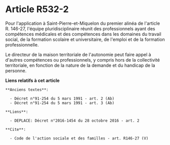 # Article R532-2

Pour l'application à Saint-Pierre-et-Miquelon du premier alinéa de l'article R. 146-27, l'équipe pluridisciplinaire réunit
des professionnels ayant des compétences médicales et des compétences dans les domaines du travail social, de la formation
scolaire et universitaire, de l'emploi et de la formation professionnelle. 

Le directeur de la maison territoriale de l'autonomie peut faire appel à d'autres compétences ou professionnels, y compris
hors de la collectivité territoriale, en fonction de la nature de la demande et du handicap de la personne.

**Liens relatifs à cet article**

	**Anciens textes**:

	  - Décret n°91-254 du 5 mars 1991 - art. 2 (Ab)
	  - Décret n°91-254 du 5 mars 1991 - art. 3 (Ab)

	**Liens**:

	  - DEPLACE: Décret n°2016-1454 du 28 octobre 2016 - art. 2

	**Cite**:

	  - Code de l'action sociale et des familles - art. R146-27 (V)
